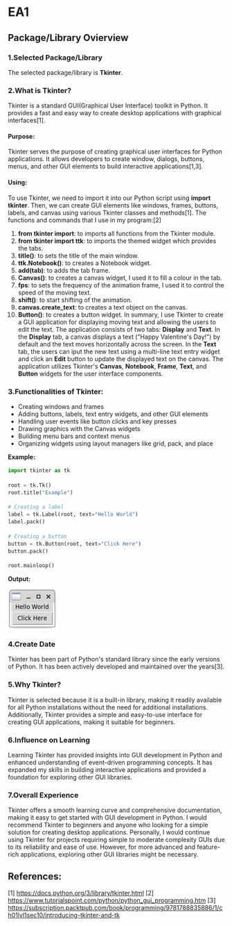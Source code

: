 # EA1

## Package/Library Ovierview

### 1.Selected Package/Library
   The selected package/library is __Tkinter__.

### 2.What is Tkinter?
   Tkinter is a standard GUI(Graphical User Interface) toolkit in Python. It provides
a fast and easy way to create desktop applications with graphical interfaces[1].

#### Purpose:
   Tkinter serves the purpose of creating graphical user interfaces for Python
applications. It allows developers to create window, dialogs, buttons, menus, and
other GUI elements to build interactive applications[1,3].
   
#### Using:
   To use Tkinter, we need to import it into our Python script using __import tkinter__.
Then, we can create GUI elements like windows, frames, buttons, labels, and canvas using
various Tkinter classes and methods[1].
   The functions and commands that I use in my program:[2]
   1. __from tkinter import__: to imports all functions from the Tkinter module.
   2. __from tkinter import ttk__: to imports the themed widget which provides the tabs.
   3. __title()__: to sets the title of the main window.
   4. __ttk.Notebook()__: to creates a Notebook widget.
   5. __add(tab)__: to adds the tab frame.
   6. __Canvas()__: to creates a canvas widget, I used it to fill a colour in the tab.
   7. __fps__: to sets the frequency of the animation frame, I used it to control the
speed of the moving text.
   8. __shift()__: to start shifting of the animation.
   9. __canvas.create_text__: to creates a text object on the canvas.
   10. __Button()__: to creates a button widget.
   In summary, I use Tkinter to create a GUI application for displaying moving text and
allowing the users to edit the text. The application consists of two tabs: __Display__
and __Text__. In the __Display__ tab, a canvas displays a text ("Happy Valentine's Day!")
by default and the text moves horizontally across the screen. In the __Text__ tab, the
users can iput the new text using a multi-line text entry widget and click an __Edit__
button to update the displayed text on the canvas.
   The application utilizes Tkinter's __Canvas__, __Notebook__, __Frame__, __Text__, and
 __Button__ widgets for the user interface components.

### 3.Functionalities of Tkinter:
   + Creating windows and frames
   + Adding buttons, labels, text entry widgets, and other GUI elements
   + Handling user events like button clicks and key presses
   + Drawing graphics with the Canvas widgets
   + Building menu bars and context menus
   + Organizing widgets using layout managers like grid, pack, and place
   
 __Example:__
 
```python
import tkinter as tk

root = tk.Tk()
root.title("Example")

# Creating a label
label = tk.Label(root, text="Hello World")
label.pack()

# Creating a button
button = tk.Button(root, text="Click Here")
button.pack()

root.mainloop()
```
 __Output:__
 
![sample_image](image/sample_image.png)

### 4.Create Date
   Tkinter has been part of Python's standard library since the early versions of Python.
It has been actively developed and maintained over the years[3].

### 5.Why Tkinter?
   Tkinter is selected because it is a built-in library, making it readily available for
all Python installations without the need for additional installations. Additionally,
Tkinter provides a simple and easy-to-use interface for creating GUI applications,
making it suitable for beginners.

### 6.Influence on Learning
   Learning Tkinter has provided insights into GUI development in Python and enhanced
understanding of event-driven programming concepts. It has expanded my skills in building
interactive applications and provided a foundation for exploring other GUI libraries.

### 7.Overall Experience
   Tkinter offers a smooth learning curve and comprehensive documentation, making it easy
to get started with GUI development in Python. I would recommend Tkinter to beginners
and anyone who looking for a simple solution for creating desktop applications.
   Personally, I would continue using Tkinter for projects requiring simple to moderate
complexity GUIs due to its reliability and ease of use. However, for more advanced and
feature-rich applications, exploring other GUI libraries might be necessary. 
   
## References:
  [1] https://docs.python.org/3/library/tkinter.html
  [2] https://www.tutorialspoint.com/python/python_gui_programming.htm
  [3] https://subscription.packtpub.com/book/programming/9781788835886/1/ch01lvl1sec10/introducing-tkinter-and-tk

